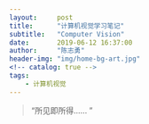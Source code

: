 ```yaml
---
layout:     post
title:      "计算机视觉学习笔记"
subtitle:   "Computer Vision"
date:       2019-06-12 16:37:00
author:     "陈志勇"
header-img: "img/home-bg-art.jpg"
<!-- catalog: true -->
tags:
    - 计算机视觉
---
```


> “所见即所得...... ”


